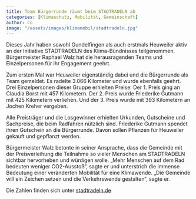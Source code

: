 ```yaml
---
title: Team Bürgerrunde räumt beim STADTRADELN ab
categories: [Klimaschutz, Mobilität, Gemeinschaft]
author: co
image: "/assets/images/klimamobil/stadtradeln.jpg"
---
```


Dieses Jahr haben sowohl Gundelfingen als auch erstmals Heuweiler aktiv an der Initiative STADTRADELN des Klima-Bündnisses teilgenommen. Bürgermeister Raphael Walz hat die herausragenden Teams und Einzelpersonen für ihr Engagement geehrt.

Zum ersten Mal war Heuweiler eigenständig dabei und die Bürgerrunde als Team gemeldet. Es radelte 3.066 Kilometer und wurde ebenfalls geehrt. Drei Einzelpersonen dieser Gruppe erhielten Preise: Der 1. Preis ging an Claudia Borst mit 457 Kilometern. Der 2. Preis wurde Friederike Gutmann mit 425 Kilometern verliehen. Und der 3. Preis wurde mit 393 Kilometern an Jochen Kreher vergeben.

Alle Preisträger und die Losgewinner erhielten Urkunden, Gutscheine und Sachpreise, die beim Radfahren nützlich sind. Friederike Gutmann spendet ihren Gutschein an die Bürgerrunde. Davon sollen Pflanzen für Heuweiler gekauft und gepflanzt werden.

Bürgermeister Walz betonte in seiner Ansprache, dass die Gemeinde mit der Preisverleihung die Teilnahme so vieler Menschen am STADTRADELN sichtbar hervorheben und würdigen wolle. „Mehr Menschen auf dem Rad bedeuten weniger CO2-Ausstoß“, sagte er und unterstrich die immense Bedeutung einer veränderten Mobilität für eine Klimawende. „Die Gemeinde will ein Zeichen setzen und die Verkehrswende gestalten“, sagte er.

Die Zahlen finden sich unter [stadtradeln.de](https://www.stadtradeln.de/heuweiler)
